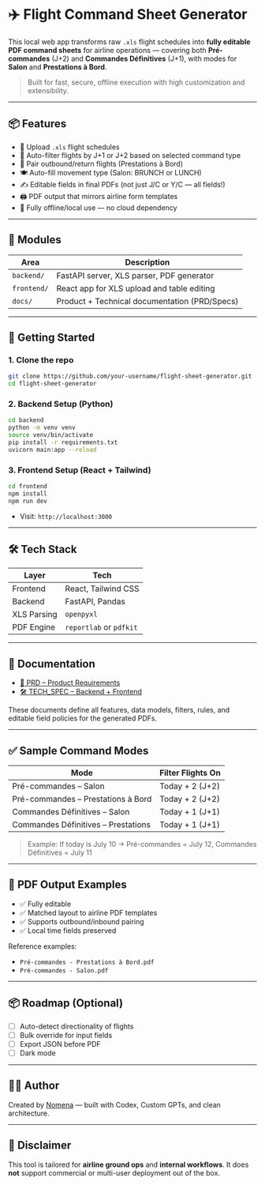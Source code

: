# ✈️ Flight Command Sheet Generator

This local web app transforms raw `.xls` flight schedules into **fully editable PDF command sheets** for airline operations — covering both **Pré-commandes** (J+2) and **Commandes Définitives** (J+1), with modes for **Salon** and **Prestations à Bord**.

> Built for fast, secure, offline execution with high customization and extensibility.

---

## 📦 Features

- 🧾 Upload `.xls` flight schedules
- 📆 Auto-filter flights by J+1 or J+2 based on selected command type
- 🔄 Pair outbound/return flights (Prestations à Bord)
- 🍽️ Auto-fill movement type (Salon: BRUNCH or LUNCH)
- ✍️ Editable fields in final PDFs (not just J/C or Y/C — all fields!)
- 🖨️ PDF output that mirrors airline form templates
- 🔐 Fully offline/local use — no cloud dependency

---

## 📁 Modules

| Area       | Description                                  |
|------------|----------------------------------------------|
| `backend/` | FastAPI server, XLS parser, PDF generator    |
| `frontend/`| React app for XLS upload and table editing   |
| `docs/`    | Product + Technical documentation (PRD/Specs)|

---

## 🚀 Getting Started

### 1. Clone the repo

```bash
git clone https://github.com/your-username/flight-sheet-generator.git
cd flight-sheet-generator
```

### 2. Backend Setup (Python)

```bash
cd backend
python -m venv venv
source venv/bin/activate
pip install -r requirements.txt
uvicorn main:app --reload
```

### 3. Frontend Setup (React + Tailwind)

```bash
cd frontend
npm install
npm run dev
```

- Visit: `http://localhost:3000`

---

## 🛠 Tech Stack

| Layer       | Tech                     |
|-------------|--------------------------|
| Frontend    | React, Tailwind CSS      |
| Backend     | FastAPI, Pandas          |
| XLS Parsing | `openpyxl`               |
| PDF Engine  | `reportlab` or `pdfkit`  |

---

## 📄 Documentation

- [📘 PRD – Product Requirements](./docs/PRD.md)
- [🛠 TECH_SPEC – Backend + Frontend](./docs/TECH_SPEC.md)

These documents define all features, data models, filters, rules, and editable field policies for the generated PDFs.

---

## ✅ Sample Command Modes

| Mode                                 | Filter Flights On |
|--------------------------------------|-------------------|
| Pré-commandes – Salon                | Today + 2 (J+2)   |
| Pré-commandes – Prestations à Bord   | Today + 2 (J+2)   |
| Commandes Définitives – Salon        | Today + 1 (J+1)   |
| Commandes Définitives – Prestations  | Today + 1 (J+1)   |

> Example: If today is July 10 → Pré-commandes = July 12, Commandes Définitives = July 11

---

## 🧪 PDF Output Examples

- ✅ Fully editable
- ✅ Matched layout to airline PDF templates
- ✅ Supports outbound/inbound pairing
- ✅ Local time fields preserved

Reference examples:
- `Pré-commandes - Prestations à Bord.pdf`
- `Pré-commandes - Salon.pdf`

---

## 📦 Roadmap (Optional)

- [ ] Auto-detect directionality of flights
- [ ] Bulk override for input fields
- [ ] Export JSON before PDF
- [ ] Dark mode

---

## 👨‍✈️ Author

Created by [Nomena](https://github.com/nomenarkt) — built with Codex, Custom GPTs, and clean architecture.

---

## 🛑 Disclaimer

This tool is tailored for **airline ground ops** and **internal workflows**. It does **not** support commercial or multi-user deployment out of the box.
